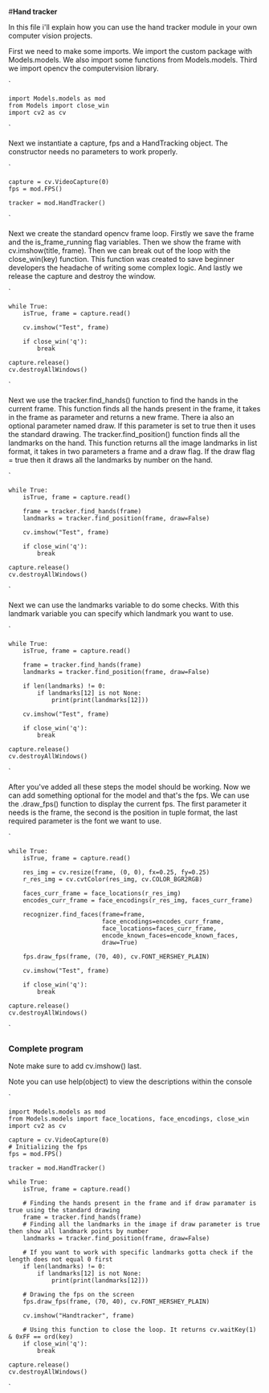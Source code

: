 #**Hand tracker**

In this file i'll explain how you can use the hand tracker module in your own computer vision projects.

First we need to make some imports. We import the custom package with Models.models. We also import some functions from Models.models. Third we import opencv the computervision library.

`

    import Models.models as mod
    from Models import close_win
    import cv2 as cv

`

Next we instantiate a capture, fps and a HandTracking object. The constructor needs no parameters to work properly.


`

    capture = cv.VideoCapture(0)
    fps = mod.FPS()

    tracker = mod.HandTracker()

`

Next we create the standard opencv frame loop. Firstly we save the frame and the is_frame_running flag variables. Then we show the frame with cv.imshow(title, frame). Then we can break out of the loop with the close_win(key) function. This function was created to save beginner developers the headache of writing some complex logic. And lastly we release the capture and destroy the window.

`
    
    while True:
        isTrue, frame = capture.read()
        
        cv.imshow("Test", frame)

        if close_win('q'):
            break

    capture.release()
    cv.destroyAllWindows()

`

Next we use the tracker.find_hands() function to find the hands in the current frame. This function finds all the hands present in the frame, it takes in the frame as parameter and returns a new frame. There ia also an optional parameter named draw. If this parameter is set to true then it uses the standard drawing. The tracker.find_position() function finds all the landmarks on the hand. This function returns all the image landmarks in list format, it takes in two parameters a frame and a draw flag. If the draw flag = true then it draws all the landmarks by number on the hand.

`

    while True:
        isTrue, frame = capture.read()

        frame = tracker.find_hands(frame)
        landmarks = tracker.find_position(frame, draw=False)

        cv.imshow("Test", frame)
    
        if close_win('q'):
            break

    capture.release()
    cv.destroyAllWindows()

`

Next we can use the landmarks variable to do some checks. With this landmark variable you can specify which landmark you want to use.

`

    while True:
        isTrue, frame = capture.read()

        frame = tracker.find_hands(frame)
        landmarks = tracker.find_position(frame, draw=False)

        if len(landmarks) != 0:
            if landmarks[12] is not None:
                print(print(landmarks[12]))

        cv.imshow("Test", frame)
    
        if close_win('q'):
            break

    capture.release()
    cv.destroyAllWindows()

`

After you've added all these steps the model should be working. Now we can add something optional for the model and that's  the fps. We can use the .draw_fps() function to display the current fps. The first parameter it needs is the frame, the second is the position in tuple format, the last required parameter is the font we want to use.

`

    while True:
        isTrue, frame = capture.read()

        res_img = cv.resize(frame, (0, 0), fx=0.25, fy=0.25)
        r_res_img = cv.cvtColor(res_img, cv.COLOR_BGR2RGB)

        faces_curr_frame = face_locations(r_res_img)
        encodes_curr_frame = face_encodings(r_res_img, faces_curr_frame)

        recognizer.find_faces(frame=frame,
                              face_encodings=encodes_curr_frame,
                              face_locations=faces_curr_frame,
                              encode_known_faces=encode_known_faces,
                              draw=True)

        fps.draw_fps(frame, (70, 40), cv.FONT_HERSHEY_PLAIN)

        cv.imshow("Test", frame)
    
        if close_win('q'):
            break

    capture.release()
    cv.destroyAllWindows()
`


### **Complete program**

Note make sure to add cv.imshow() last.

Note you can use help(object) to view the descriptions within the console

`

    import Models.models as mod
    from Models.models import face_locations, face_encodings, close_win
    import cv2 as cv

    capture = cv.VideoCapture(0)
    # Initializing the fps
    fps = mod.FPS()

    tracker = mod.HandTracker()

    while True:
        isTrue, frame = capture.read()
        
        # Finding the hands present in the frame and if draw paramater is true using the standard drawing
        frame = tracker.find_hands(frame)
        # Finding all the landmarks in the image if draw parameter is true then show all landmark points by number
        landmarks = tracker.find_position(frame, draw=False)
        
        # If you want to work with specific landmarks gotta check if the length does not equal 0 first
        if len(landmarks) != 0:
            if landmarks[12] is not None:
                print(print(landmarks[12]))
        
        # Drawing the fps on the screen
        fps.draw_fps(frame, (70, 40), cv.FONT_HERSHEY_PLAIN)

        cv.imshow("Handtracker", frame)

        # Using this function to close the loop. It returns cv.waitKey(1) & 0xFF == ord(key)
        if close_win('q'):
            break

    capture.release()
    cv.destroyAllWindows()

`